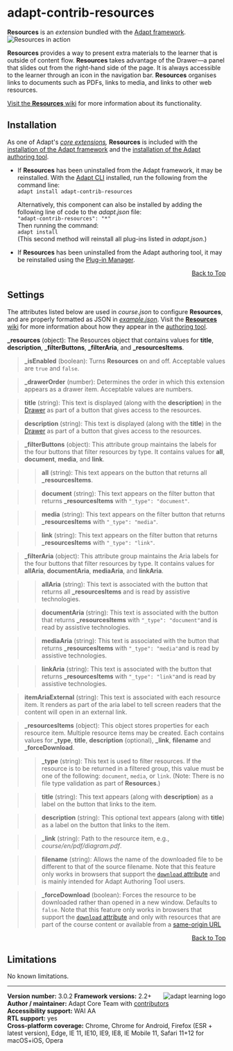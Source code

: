 # adapt-contrib-resources  
    
**Resources** is an *extension* bundled with the [Adapt framework](https://github.com/adaptlearning/adapt_framework).  
<img src="https://github.com/adaptlearning/documentation/blob/master/04_wiki_assets/plug-ins/images/resources01.gif" alt="Resources in action">      

**Resources** provides a way to present extra materials to the learner that is outside of content flow. **Resources** takes advantage of the Drawer&mdash;a panel that slides out from the right-hand side of the page. It is always accessible to the learner through an icon in the navigation bar. **Resources** organises links to documents such as PDFs, links to media, and links to other web resources.

[Visit the **Resources** wiki](https://github.com/adaptlearning/adapt-contrib-resources/wiki) for more information about its functionality. 

## Installation

As one of Adapt's *[core extensions](https://github.com/adaptlearning/adapt_framework/wiki/Core-Plug-ins-in-the-Adapt-Learning-Framework#extensions),* **Resources** is included with the [installation of the Adapt framework](https://github.com/adaptlearning/adapt_framework/wiki/Manual-installation-of-the-Adapt-framework#installation) and the [installation of the Adapt authoring tool](https://github.com/adaptlearning/adapt_authoring/wiki/Installing-Adapt-Origin).

* If **Resources** has been uninstalled from the Adapt framework, it may be reinstalled.
With the [Adapt CLI](https://github.com/adaptlearning/adapt-cli) installed, run the following from the command line:  
`adapt install adapt-contrib-resources`

    Alternatively, this component can also be installed by adding the following line of code to the *adapt.json* file:  
    `"adapt-contrib-resources": "*"`  
    Then running the command:  
    `adapt install`  
    (This second method will reinstall all plug-ins listed in *adapt.json*.)  

* If **Resources** has been uninstalled from the Adapt authoring tool, it may be reinstalled using the [Plug-in Manager](https://github.com/adaptlearning/adapt_authoring/wiki/Plugin-Manager).  

<div float align=right><a href="#top">Back to Top</a></div>

## Settings  
The attributes listed below are used in *course.json* to configure **Resources**, and are properly formatted as JSON in [*example.json*](https://github.com/adaptlearning/adapt-contrib-resources/blob/master/example.json). Visit the [**Resources** wiki](https://github.com/adaptlearning/adapt-contrib-resources/wiki) for more information about how they appear in the [authoring tool](https://github.com/adaptlearning/adapt_authoring/wiki).  

**_resources** (object): The Resources object that contains values for **title**, **description**, **_filterButtons**, **_filterAria**, and **_resourcesItems**.  

>**_isEnabled** (boolean): Turns **Resources** on and off. Acceptable values are `true` and `false`.

>**_drawerOrder** (number): Determines the order in which this extension appears as a drawer item. Acceptable values are numbers.


>**title** (string): This text is displayed (along with the **description**) in the [Drawer](https://github.com/adaptlearning/adapt_framework/wiki/Core-modules#drawer) as part of a button that gives access to the resources.  

>**description** (string): This text is displayed (along with the **title**) in the [Drawer](https://github.com/adaptlearning/adapt_framework/wiki/Core-modules#drawer) as part of a button that gives access to the resources.  

>**_filterButtons** (object):  This attribute group maintains the labels for the four buttons that filter resources by type. It contains values for **all**, **document**, **media**, and **link**.

>>**all** (string): This text appears on the button that returns all **_resourcesItems**.  

>>**document** (string): This text appears on the filter button that returns **_resourcesItems** with `"_type": "document"`.  

>>**media** (string): This text appears on the filter button that returns **_resourcesItems** with `"_type": "media"`.  

>>**link** (string): This text appears on the filter button that returns **_resourcesItems** with `"_type": "link"`.  

>**_filterAria** (object): This attribute group maintains the Aria labels for the four buttons that filter resources by type. It contains values for **allAria**, **documentAria**, **mediaAria**, and **linkAria**.  

>>**allAria** (string): This text is associated with the button that returns all **_resourcesItems** and is read by assistive technologies.    

>>**documentAria** (string): This text is associated with the button that returns **_resourcesItems** with `"_type": "document"`and is read by assistive technologies.  

>>**mediaAria** (string): This text is associated with the button that returns **_resourcesItems** with `"_type": "media"`and is read by assistive technologies.  

>>**linkAria** (string): This text is associated with the button that returns **_resourcesItems** with `"_type": "link"`and is read by assistive technologies.  

>**itemAriaExternal** (string): This text is associated with each resource item. It renders as part of the aria label to tell screen readers that the content will open in an external link.

>**_resourcesItems** (object):  This object stores properties for each resource item. Multiple resource items may be created. Each contains values for **_type**, **title**, **description** (optional), **_link**, **filename** and **_forceDownload**.

>>**_type** (string):  This text is used to filter resources. If the resource is to be returned in a filtered group, this value must be one of the following: `document`, `media`, or `link`. (Note: There is no file type validation as part of **Resources**.)


>>**title** (string):  This text appears (along with **description**) as a label on the button that links to the item.  

>>**description** (string):  This optional text appears (along with **title**) as a label on the button that links to the item.    

>>**_link** (string):  Path to the resource item, e.g., *course/en/pdf/diagram.pdf*.  

>>**filename** (string): Allows the name of the downloaded file to be different to that of the source filename. Note that this feature only works in browsers that support the [`download` attribute](https://caniuse.com/#search=download) and is mainly intended for Adapt Authoring Tool users.

>>**_forceDownload** (boolean): Forces the resource to be downloaded rather than opened in a new window. Defaults to `false`. Note that this feature only works in browsers that support the [`download` attribute](https://caniuse.com/#search=download) and only with resources that are part of the course content or available from a [same-origin URL](https://developer.mozilla.org/en-US/docs/Web/Security/Same-origin_policy)  

<div float align=right><a href="#top">Back to Top</a></div>

## Limitations
 
No known limitations.  

----------------------------
**Version number:**  3.0.2   <a href="https://community.adaptlearning.org/" target="_blank"><img src="https://github.com/adaptlearning/documentation/blob/master/04_wiki_assets/plug-ins/images/adapt-logo-mrgn-lft.jpg" alt="adapt learning logo" align="right"></a> 
**Framework versions:**  2.2+     
**Author / maintainer:** Adapt Core Team with [contributors](https://github.com/adaptlearning/adapt-contrib-resources/graphs/contributors)    
**Accessibility support:** WAI AA   
**RTL support:** yes  
**Cross-platform coverage:** Chrome, Chrome for Android, Firefox (ESR + latest version), Edge, IE 11, IE10, IE9, IE8, IE Mobile 11, Safari 11+12 for macOS+iOS, Opera   
